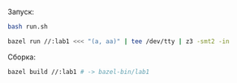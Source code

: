 Запуск:

``` sh
bash run.sh
```

``` sh
bazel run //:lab1 <<< "(a, aa)" | tee /dev/tty | z3 -smt2 -in
```

Сборка:

``` sh
bazel build //:lab1 # -> bazel-bin/lab1
```


